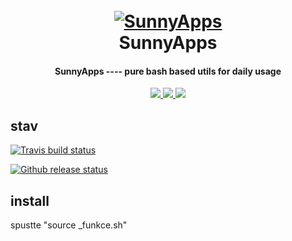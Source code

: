 <h1 align="center">
  <br>
  <a href="https://github.com/paveltrojka/sunnyapps"><img src="https://www.sunny.cz/s6/sunny.png" alt="SunnyApps"></a>
  <br>
  SunnyApps
  <br>
</h1>

<h4 align="center">SunnyApps ---- pure bash based utils for daily usage </h4>

<p align="center">
  
  <a href="https://github.com/paveltrojka/sunnyapps/releases">
    <img src="https://img.shields.io/github/release/paveltrojka/sunnyapps.svg">
  </a>
  
  <a href="https://github.com/paveltrojka/sunnyapps/issues?q=is%3Aissue+is%3Aclosed">
      <img src="https://img.shields.io/github/issues-closed/paveltrojka/sunnyapps.svg">
  </a>
  
  <a href="https://travis-ci.com/paveltrojka/sunnyapps">
    <img src="https://img.shields.io/travis/com/paveltrojka/sunnyapps.svg">
  </a>



</P>



## stav

[![Travis build status](https://img.shields.io/travis/paveltrojka/sunnyapps.svg?label=travis-ci&branch=dev&style=flat-square)](https://travis-ci.org/paveltrojka/sunnyapps)

[![Github release status](https://img.shields.io/github/release/paveltrojka/sunnyapps.svg?label=travis-ci&branch=dev&style=flat-square)](https://github.com/paveltrojka/sunnyapps/releases)

## install

spustte "source _funkce.sh"
